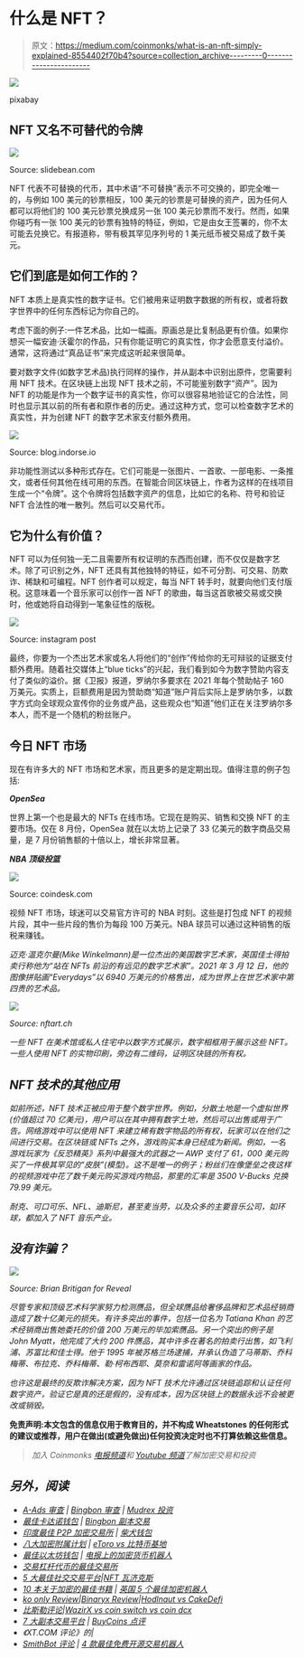 # 什么是 NFT？

> 原文：<https://medium.com/coinmonks/what-is-an-nft-simply-explained-8554402f70b4?source=collection_archive---------0----------------------->

![](img/b2501c354b45ed138b5b97ca8884151a.png)

pixabay

## NFT 又名不可替代的令牌

![](img/516a4aa7eb8808bcc3a9475d8b682a7c.png)

Source: slidebean.com

NFT 代表不可替换的代币，其中术语“不可替换”表示不可交换的，即完全唯一的，与例如 100 美元的钞票相反，100 美元的钞票是可替换的资产，因为任何人都可以将他们的 100 美元钞票兑换成另一张 100 美元钞票而不发行。然而，如果你碰巧有一张 100 美元的钞票有独特的特征，例如，它是由女王签署的，你不太可能去兑换它。有报道称，带有极其罕见序列号的 1 美元纸币被交易成了数千美元。

## 它们到底是如何工作的？

NFT 本质上是真实性的数字证书。它们被用来证明数字数据的所有权，或者将数字世界中的任何东西标记为你自己的。

考虑下面的例子:一件艺术品，比如一幅画。原画总是比复制品更有价值。如果你想买一幅安迪·沃霍尔的作品，只有你能证明它的真实性，你才会愿意支付溢价。通常，这将通过“真品证书”来完成这听起来很简单。

要对数字文件(如数字艺术品)执行同样的操作，并从副本中识别出原件，您需要利用 NFT 技术。在区块链上出现 NFT 技术之前，不可能鉴别数字“资产”。因为 NFT 的功能是作为一个数字证书的真实性，你可以很容易地验证它的合法性，同时也显示其以前的所有者和原作者的历史。通过这种方式，您可以检查数字艺术的真实性，并为创建 NFT 的数字艺术家支付额外费用。

![](img/8984fb3e813f00ccfb22ad9aa881a0de.png)

Source: blog.indorse.io

非功能性测试以多种形式存在。它们可能是一张图片、一首歌、一部电影、一条推文，或者任何其他在线可用的东西。在智能合同区块链上，作者为这样的在线项目生成一个“令牌”。这个令牌将包括数字资产的信息，比如它的名称、符号和验证 NFT 合法性的唯一散列。然后可以交易代币。

## 它为什么有价值？

NFT 可以为任何独一无二且需要所有权证明的东西而创建，而不仅仅是数字艺术。除了可识别之外，NFT 还具有其他独特的特征，如不可分割、可交易、防欺诈、稀缺和可编程。NFT 创作者可以规定，每当 NFT 转手时，就要向他们支付版税。这意味着一个音乐家可以创作一首 NFT 的歌曲，每当这首歌被交易或交换时，他或她将自动得到一笔象征性的版税。

![](img/905fb3c64203a56e289e8338975b95cd.png)

Source: instagram post

最终，你要为一个杰出艺术家或名人将他们的“创作”传给你的无可辩驳的证据支付额外费用。随着社交媒体上“blue ticks”的兴起，我们看到如今为数字赞助内容支付了类似的溢价。据《卫报》报道，罗纳尔多要求在 2021 年每个赞助帖子 160 万美元。实质上，巨额费用是因为赞助商“知道”账户背后实际上是罗纳尔多，以数字方式向全球观众宣传你的业务或产品，这些观众也“知道”他们正在关注罗纳尔多本人，而不是一个随机的粉丝账户。

## 今日 NFT 市场

现在有许多大的 NFT 市场和艺术家，而且更多的是定期出现。值得注意的例子包括:

***OpenSea***

世界上第一个也是最大的 NFTs 在线市场。它现在是购买、销售和交换 NFT 的主要市场。仅在 8 月份，OpenSea 就在以太坊上记录了 33 亿美元的数字商品交易量，是 7 月份销售额的十倍以上，增长非常显著。

***NBA 顶级投篮***

![](img/084e243915eac3b1beaac94879bff54a.png)

Source: coindesk.com

视频 NFT 市场，球迷可以交易官方许可的 NBA 时刻。这些是打包成 NFT 的视频片段，其中一些片段的售价为每段 100 万美元。NBA 球员可以通过这种销售的版税来赚钱。

*迈克·温克尔曼(Mike Winkelmann)是一位杰出的美国数字艺术家，英国佳士得拍卖行称他为“站在 NFTs 前沿的有远见的数字艺术家”。2021 年 3 月 12 日，他的图像拼贴画“Everydays”以 6940 万美元的价格售出，成为世界上在世艺术家中第四贵的艺术品。*

*![](img/9e12cfb8248f00ce701414c5a76442ff.png)*

*Source: nftart.ch*

*一些 NFT 在美术馆或私人住宅中以数字方式展示，数字相框用于展示这些 NFT。一些人使用 NFT 的实物印刷，旁边有二维码，证明区块链的所有权。*

## *NFT 技术的其他应用*

*如前所述，NFT 技术正被应用于整个数字世界。例如，分散土地是一个虚拟世界(价值超过 70 亿美元)，用户可以在其中拥有数字土地，然后可以出售或用于广告。网络游戏中可以使用 NFT 来建立稀有数字物品的所有权，玩家可以在他们之间进行交易。在区块链或 NFTs 之外，游戏购买本身已经成为新闻。例如，一名游戏玩家为《反恐精英》系列中最强大的武器之一 AWP 支付了 61，000 美元购买了一件极其罕见的“皮肤”(模型)。这不是唯一的例子；粉丝们在像堡垒之夜这样的视频游戏中花了数千美元购买游戏内物品，那里的汇率是 3500 V-Bucks 兑换 79.99 美元。*

*耐克、可口可乐、NFL、迪斯尼，甚至麦当劳，以及众多的主要音乐公司，如环球，都加入了 NFT 音乐产业。*

## *没有诈骗？*

*![](img/aa6919e84c98076da272c498bae240a3.png)*

*Source: Brian Britigan for Reveal*

*尽管专家和顶级艺术科学家努力检测赝品，但全球赝品给奢侈品牌和艺术品经销商造成了数十亿美元的损失。有许多突出的事件，包括一位名为 Tatiana Khan 的艺术经销商出售她委托的价值 200 万美元的毕加索赝品。另一个突出的例子是 John Myatt，他完成了大约 200 件赝品，其中许多在著名的拍卖行出售，如飞利浦、苏富比和佳士得。他于 1995 年被苏格兰场逮捕，并承认伪造了马蒂斯、乔科梅蒂、布拉克、乔科梅蒂、勒·柯布西耶、莫奈和雷诺阿等画家的作品。*

*也许这是最终的反欺诈解决方案，因为 NFT 技术允许通过区块链追踪和认证任何数字资产，验证它是真的还是假的，没有成本，因为区块链上的数据永远不会被更改或销毁。*

**免责声明:本文包含的信息仅用于教育目的，并不构成 Wheatstones 的任何形式的建议或推荐，用户在做出(或避免做出)任何投资决定时也不打算依赖这些信息。**

> *加入 Coinmonks [电报频道](https://t.me/coincodecap)和 [Youtube 频道](https://www.youtube.com/c/coinmonks/videos)了解加密交易和投资*

## *另外，阅读*

*   *[A-Ads 审查](https://blog.coincodecap.com/a-ads-review) | [Bingbon 审查](https://blog.coincodecap.com/bingbon-review) | [Mudrex 投资](https://blog.coincodecap.com/mudrex-invest-review-the-best-way-to-invest-in-crypto)*
*   *[最佳卡达诺钱包](https://blog.coincodecap.com/best-cardano-wallets) | [Bingbon 副本交易](https://blog.coincodecap.com/bingbon-copy-trading)*
*   *[印度最佳 P2P 加密交易所](https://blog.coincodecap.com/p2p-crypto-exchanges-in-india) | [柴犬钱包](https://blog.coincodecap.com/baby-shiba-inu-wallets)*
*   *[八大加密附属计划](https://blog.coincodecap.com/crypto-affiliate-programs) | [eToro vs 比特币基地](https://blog.coincodecap.com/etoro-vs-coinbase)*
*   *[最佳以太坊钱包](https://blog.coincodecap.com/best-ethereum-wallets) | [电报上的加密货币机器人](https://blog.coincodecap.com/telegram-crypto-bots)*
*   *[交易杠杆代币的最佳交易所](https://blog.coincodecap.com/leveraged-token-exchanges)*
*   *[5 大最佳社交交易平台](https://blog.coincodecap.com/best-social-trading-platforms)|[NFT 瓦济克斯](https://blog.coincodecap.com/wazirx-nft-india)*
*   *[10 本关于加密的最佳书籍](https://blog.coincodecap.com/best-crypto-books) | [英国 5 个最佳加密机器人](https://blog.coincodecap.com/uk-trading-bots)*
*   *[ko only Review](https://blog.coincodecap.com/koinly-review)|[Binaryx Review](https://blog.coincodecap.com/binaryx-review)|[Hodlnaut vs CakeDefi](https://blog.coincodecap.com/hodlnaut-vs-cakedefi-vs-celsius)*
*   *[比斯勒评论](https://blog.coincodecap.com/bitsler-review)|[WazirX vs coin switch vs coin dcx](https://blog.coincodecap.com/wazirx-vs-coinswitch-vs-coindcx)*
*   *[7 大副本交易平台](https://blog.coincodecap.com/copy-trading-platforms) | [BuyCoins 点评](https://blog.coincodecap.com/buycoins-review)*
*   *《XT.COM 评论》的|*
*   *[SmithBot 评论](https://blog.coincodecap.com/smithbot-review) | [4 款最佳免费开源交易机器人](https://blog.coincodecap.com/free-open-source-trading-bots)*